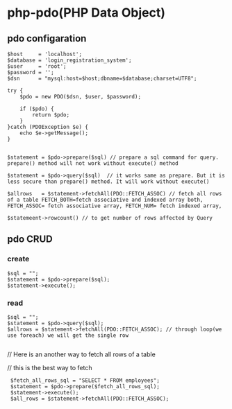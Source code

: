 # php-pdo(PHP Data Object)

## pdo configaration

  ```
  $host     = 'localhost';
  $database = 'login_registration_system';
  $user     = 'root';
  $password = '';
  $dsn      = "mysql:host=$host;dbname=$database;charset=UTF8";

  try {
      $pdo = new PDO($dsn, $user, $password);

      if ($pdo) {
          return $pdo;
      }
  }catch (PDOException $e) {
      echo $e->getMessage();
  }
  ```

```

$statement = $pdo->prepare($sql) // prepare a sql command for query. prepare() method will not work without execute() method

$statement = $pdo->query($sql)  // it works same as prepare. But it is less secure than prepare() method. It will work without execute()

$allrows   = $statement->fetchAll(PDO::FETCH_ASSOC) // fetch all rows of a table FETCH_BOTH=fetch associative and indexed array both, FETCH_ASSOC= fetch associative array, FETCH_NUM= fetch indexed array, 

$statemeent->rowcount() // to get number of rows affected by Query

```
## pdo CRUD

### create

  ```
  $sql = "";
  $statement = $pdo->prepare($sql);
  $statement->execute();
  ```
  
### read
  
  ```
  $sql = "";
  $statement = $pdo->query($sql);
  $allrows = $statement->fetchAll(PDO::FETCH_ASSOC); // through loop(we use foreach) we will get the single row
   
 ```
 
 
 // Here is an another way to fetch all rows of a table
 
 // this is the best way to fetch
 ```
  $fetch_all_rows_sql = "SELECT * FROM employees";
  $statement = $pdo->prepare($fetch_all_rows_sql);
  $statement->execute();
  $all_rows = $statement->fetchAll(PDO::FETCH_ASSOC);  
 
 ```
 
 
 
 
 
 
 
 
